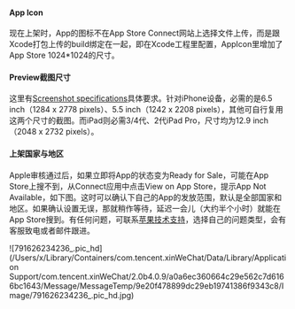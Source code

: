 #### App Icon

现在上架时，App的图标不在App Store Connect网站上选择文件上传，而是跟Xcode打包上传的build绑定在一起，即在Xcode工程里配置，AppIcon里增加了App Store 1024*1024的尺寸。

#### Preview截图尺寸

这里有[Screenshot specifications](https://help.apple.com/app-store-connect/#/devd274dd925)具体要求。针对iPhone设备，必需的是6.5 inch（1284 x 2778 pixels）、5.5 inch（1242 x 2208 pixels），其他可自行复用这两个尺寸的截图。而iPad则必需3/4代、2代iPad Pro，尺寸均为12.9 inch（2048 x 2732 pixels）。

#### 上架国家与地区

Apple审核通过后，如果立即将App的状态变为Ready for Sale，可能在App Store上搜不到，从Connect应用中点击View on App Store，提示App Not Available，如下图。这时可以确认下自己的App的发放范围，默认是全部国家和地区。如果确认设置无误，那就稍作等待，延迟一会儿（大约半个小时）就能在App Store搜到。有任何问题，可联系[苹果技术支持](https://developer.apple.com/contact/topic/select)，选择自己的问题类型，会有客服致电或者邮件跟进。

![791626234236_.pic_hd](/Users/x/Library/Containers/com.tencent.xinWeChat/Data/Library/Application Support/com.tencent.xinWeChat/2.0b4.0.9/a0a6ec360664c29e562c7d6166bc1643/Message/MessageTemp/9e20f478899dc29eb19741386f9343c8/Image/791626234236_.pic_hd.jpg)

